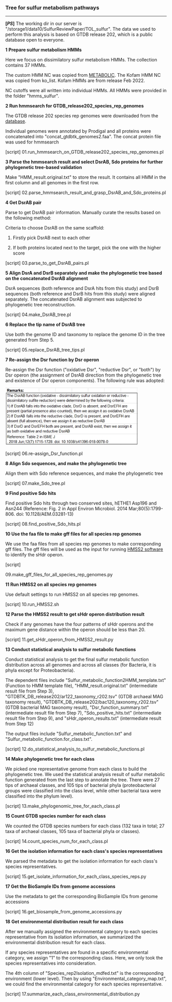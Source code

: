 ### Tree for sulfur metabolism pathways

------

**[*PS*]** The working dir in our server is "/storage1/data10/SulfurReviewPaper/TOL_sulfur". The data we used to perform this analysis is based on GTDB release 202, which is a public database open to everyone. 

**1** **Prepare sulfur metabolism HMMs**

Here we focus on dissimilatory sulfur metabolism HMMs. The collection contains 37 HMMs.

The custom HMM NC was copied from [METABOLIC](https://github.com/AnantharamanLab/METABOLIC).
The Kofam HMM NC was copied from ko_list. Kofam HMMs are from release Feb 2022.

NC cutoffs were all written into individual HMMs. All HMMs were provided in the folder "hmms_sulfur".

**2 Run hmmsearch for GTDB_release202_species_rep_genomes**

The GTDB release 202 species rep genomes were downloaded from the [database](https://data.gtdb.ecogenomic.org/releases/release202/202.0/).

Individual genomes were annotated by Prodigal and all proteins were concatenated into "concat_gtdbtk_genomes2.faa". The concat protein file was used for hmmsearch

[script] 01.run_hmmsearch_on_GTDB_release202_species_rep_genomes.pl

**3 Parse the hmmsearch result and select DsrAB, Sdo proteins for further phylogenetic tree-based validation**

Make "HMM_result.original.txt" to store the result. It contains all HMM in the first column and all genomes in the first row. 

[script] 02.parse_hmmsearch_result_and_grasp_DsrAB_and_Sdo_proteins.pl

**4 Get DsrAB pair**

Parse to get DsrAB pair information. Manually curate the results based on the following method:

Criteria to choose DsrAB on the same scaffold:

1) Firstly pick DsrAB next to each other

2) If both proteins located next to the target, pick the one with the higher score

[script] 03.parse_to_get_DsrAB_pairs.pl

**5 Align DsrA and DsrB separately and make the phylogenetic tree based on the concatenated DsrAB alignment**

DsrA sequences (both reference and DsrA hits from this study) and DsrB sequences (both reference and DsrB hits from this study) were aligned separately. The concatenated DsrAB alignment was subjected to phylogenetic tree reconstruction.

[script] 04.make_DsrAB_tree.pl

**6 Replace the tip name of DsrAB tree**

Use both the genome ID and taxonomy to replace the genome ID in the tree generated from Step 5.

[script] 05.replace_DsrAB_tree_tips.pl

**7 Re-assign the Dsr function by Dsr operon**

Re-assign the Dsr function ("oxidative Dsr", "reductive Dsr", or "both") by Dsr operon (the assignment of DsrAB direction from the phylogenetic tree and existence of Dsr operon components). The following rule was adopted:

<img src="https://github.com/AnantharamanLab/SulfurReviewPaper/blob/main/TOL_sulfur/Dsr_direction_rule.jpg" style="zoom:80%;" />

[script] 06.re-assign_Dsr_function.pl

**8 Align Sdo sequences, and make the phylogenetic tree**

Align them with Sdo reference sequences, and make the phylogenetic tree

[script] 07.make_Sdo_tree.pl

**9 Find positive Sdo hits**

Find positive Sdo hits through two conserved sites, hETHE1 Asp196 and Asn244 (Reference: Fig. 2 in Appl Environ Microbiol. 2014 Mar;80(5):1799-806. doi: 10.1128/AEM.03281-13) 

[script] 08.find_positive_Sdo_hits.pl

**10 Use the faa file to make gff files for all species rep genomes**

We use the faa files from all species rep genomes to make corresponding gff files. The gff files will be used as the input for running [HMSS2 software](https://github.com/TSTanabe/HMSS2) to identify the sHdr operon.

[script] 

09.make_gff_files_for_all_species_rep_genomes.py

**11 Run HMSS2 on all species rep genomes**

Use default settings to run HMSS2 on all species rep genomes.

[script] 10.run_HMSS2.sh

**12 Parse the HMSS2 result to get sHdr operon distribution result**

Check if any genomes have the four patterns of sHdr operons and the maximum gene distance within the operon should be less  than 20. 

[script] 11.get_sHdr_operon_from_HMSS2_result.py

**13 Conduct statistical analysis to sulfur metabolic functions**

Conduct statistical analysis to get the final sulfur metabolic function distribution across all genomes and across all classes (for Bacteria, it is phyla except for Proteobacteria).

The dependent files include "Sulfur_metabolic_function2HMM_template.txt" (Function to HMM template file), "HMM_result.original.txt" (intermediate result file from Step 3), "GTDBTK_DB_release202/ar122_taxonomy_r202.tsv" (GTDB archaeal MAG taxonomy result), "GTDBTK_DB_release202/bac120_taxonomy_r202.tsv" (GTDB bacterial MAG taxonomy result), "Dsr_function_summary.txt" (intermediate result file from Step 7), "Sdo_positive_hits.txt" (intermediate result file from Step 9), and "sHdr_operon_results.txt" (intermediate result from Step 12)

The output files include "Sulfur_metabolic_function.txt" and "Sulfur_metabolic_function.for_class.txt".

[script] 12.do_statistical_analysis_to_sulfur_metabolic_functions.pl

**14 Make phylogenetic tree for each class**

We picked one representative genome from each class to build the phylogenetic tree.  We used the statistical analysis result of sulfur metabolic function generated from the last step to annotate the tree.  There were 27 tips of archaeal classes, and 105 tips of bacterial phyla (proteobacterial groups were classified into the class level, while other bacterial taxa were classified into the phylum level).

[script] 13.make_phylogenomic_tree_for_each_class.pl

**15 Count GTDB species number for each class**

We counted the GTDB species numbers for each class (132 taxa in total; 27 taxa of archaeal classes, 105 taxa of bacterial phyla or classes).

[script] 14.count_species_num_for_each_class.pl

**16 Get the isolation information for each class's species representatives**

We parsed the metadata to get the isolation information for each class's species representatives.

[script] 15.get_isolate_information_for_each_class_species_reps.py

**17 Get the BioSample IDs from genome accessions**   

Use the metadata to get the corresponding BioSample IDs from genome accessions

[script] 16.get_biosample_from_genome_accessions.py

**18** **Get environmental distribution result for each class** 

After we manually assigned the environmental category to each species representative from its isolation information, we summarized the environmental distribution result for each class. 

If any species representatives are found in a specific environmental category, we assign "1" to the corresponding class. Here, we only took the species representatives into consideration.

The 4th column of "Species_rep2Isolation_mdfed.txt" is the corresponding environment (lower level). Then by using "Environmental_category_map.txt", we could find the environmental category for each species representative.

[script] 17.summarize_each_class_environmental_distribution.py






